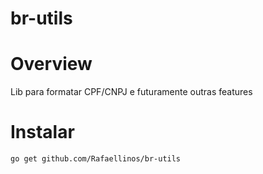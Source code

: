 # br-utils

Overview
=======
Lib para formatar CPF/CNPJ e futuramente outras features

Instalar
=======

```shell
go get github.com/Rafaellinos/br-utils
```

